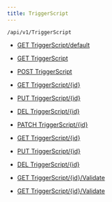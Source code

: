 ```yaml
---
title: TriggerScript
---
```


```http
/api/v1/TriggerScript
```




* [GET TriggerScript/default](v1TriggerScriptEntity_DefaultTriggerScriptEntity.md)

* [GET TriggerScript](v1TriggerScriptEntity_GetAll.md)

* [POST TriggerScript](v1TriggerScriptEntity_PostTriggerScriptEntity.md)

* [GET TriggerScript/{id}](v1TriggerScriptEntity_GetTriggerScriptEntity.md)

* [PUT TriggerScript/{id}](v1TriggerScriptEntity_PutTriggerScriptEntity.md)

* [DEL TriggerScript/{id}](v1TriggerScriptEntity_DeleteTriggerScriptEntity.md)

* [PATCH TriggerScript/{id}](v1TriggerScriptEntity_PatchTriggerScriptEntity.md)

* [GET TriggerScript/{id}](v1TriggerScriptEntity_GetTriggerScriptByUniqueId.md)

* [PUT TriggerScript/{id}](v1TriggerScriptEntity_SaveTriggerScriptByUniqueId.md)

* [DEL TriggerScript/{id}](v1TriggerScriptEntity_DeleteTriggerScriptByUniqueId.md)

* [GET TriggerScript/{id}/Validate](v1TriggerScriptEntity_ValidateTriggerScript.md)

* [GET TriggerScript/{id}/Validate](v1TriggerScriptEntity_ValidateTriggerScriptByUniqueId.md)